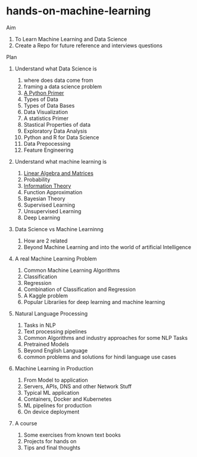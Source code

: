 # hands-on-machine-learning

Aim
  1. To Learn Machine Learning and Data Science 
  2. Create a Repo for future reference and interviews questions


Plan
1.  Understand what Data Science is
    1.  where does data come from
    2.  framing a data science problem
    3.  [A Python Primer](readmes/python.md)
    4.  Types of Data
    5.  Types of Data Bases 
    6.  Data Visualization
    7.  A statistics Primer
    8.  Stastical Properties of data
    9.  Exploratory Data Analysis
    10.  Python and R for Data Science
    11.  Data Prepocessing
    12.  Feature Engineering
    
2.  Understand what machine learning is 
    1. [Linear Algebra and Matrices](readmes/linearAlgebra.md)
    3. Probability
    4. [Information Theory](readmes/informationTheory.md)
    5. Function Approximation
    6. Bayesian Theory
    7. Supervised Learning
    8. Unsupervised Learning
    9. Deep Learning
    
3.  Data Science vs Machine Learninng
    1. How are 2 related
    2. Beyond Machine Learning and into the world of artificial Intelligence
    
4. A real Machine Learning Problem  
    1. Common Machine Learning Algorithms
    2. Classification
    3. Regression
    4. Combination of Classification and Regression
    5. A Kaggle problem
    6. Popular Librariies for deep learning and machine learning

5. Natural Language Processing
    1. Tasks in NLP
    2. Text processing pipelines
    3. Common Algorithms and industry approaches for some NLP Tasks
    3. Pretrained Models
    4. Beyond English Language
    5. common problems and solutions for hindi language use cases

6. Machine Learning in Production
    1. From Model to application 
    2. Servers, APIs, DNS and other Network Stuff
    3. Typical ML application
    4. Containers, Docker and Kubernetes
    5. ML pipelines for production
    6. On device deployment 
    
7. A course
    1. Some exercises from known text books
    2. Projects for hands on
    3. Tips and final thoughts